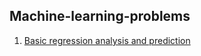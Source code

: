 ## Machine-learning-problems
1. [Basic regression analysis and prediction ](https://github.com/basilkjose/Machine-learning-problems/tree/main/basic%20regression%20analysis)
